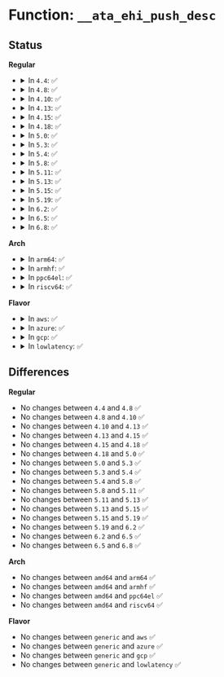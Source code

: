 # Function: <code>__ata_ehi_push_desc</code>

## Status
<b>Regular</b>
<ul>
<li>
<details>
<summary>In <code>4.4</code>: ✅</summary>

```c
void __ata_ehi_push_desc(struct ata_eh_info *ehi, const char *fmt, void (anon));
```

**Collision:** Unique Global

**Inline:** No

**Transformation:** False

**Instances:**

```
In drivers/ata/libata-eh.c (ffffffff815d53b0)
Location: drivers/ata/libata-eh.c:196
Inline: False
Direct callers:
  - drivers/ata/libata-eh.c:ata_ehi_push_desc
  - drivers/ata/libata-eh.c:ata_port_desc
```
**Symbols:**

```
ffffffff815d53b0-ffffffff815d543f: __ata_ehi_push_desc (STB_GLOBAL)
```
</details>
</li>
<li>
<details>
<summary>In <code>4.8</code>: ✅</summary>

```c
void __ata_ehi_push_desc(struct ata_eh_info *ehi, const char *fmt, void (anon));
```

**Collision:** Unique Global

**Inline:** No

**Transformation:** False

**Instances:**

```
In drivers/ata/libata-eh.c (ffffffff8162ee20)
Location: drivers/ata/libata-eh.c:196
Inline: False
Direct callers:
  - drivers/ata/libata-eh.c:ata_port_desc
  - drivers/ata/libata-eh.c:ata_ehi_push_desc
```
**Symbols:**

```
ffffffff8162ee20-ffffffff8162eeaf: __ata_ehi_push_desc (STB_GLOBAL)
```
</details>
</li>
<li>
<details>
<summary>In <code>4.10</code>: ✅</summary>

```c
void __ata_ehi_push_desc(struct ata_eh_info *ehi, const char *fmt, void (anon));
```

**Collision:** Unique Global

**Inline:** No

**Transformation:** False

**Instances:**

```
In drivers/ata/libata-eh.c (ffffffff8165ff70)
Location: drivers/ata/libata-eh.c:196
Inline: False
Direct callers:
  - drivers/ata/libata-eh.c:ata_port_desc
  - drivers/ata/libata-eh.c:ata_ehi_push_desc
```
**Symbols:**

```
ffffffff8165ff70-ffffffff8165ffff: __ata_ehi_push_desc (STB_GLOBAL)
```
</details>
</li>
<li>
<details>
<summary>In <code>4.13</code>: ✅</summary>

```c
void __ata_ehi_push_desc(struct ata_eh_info *ehi, const char *fmt, void (anon));
```

**Collision:** Unique Global

**Inline:** No

**Transformation:** False

**Instances:**

```
In drivers/ata/libata-eh.c (ffffffff81675110)
Location: drivers/ata/libata-eh.c:196
Inline: False
Direct callers:
  - drivers/ata/libata-eh.c:ata_port_desc
  - drivers/ata/libata-eh.c:ata_ehi_push_desc
```
**Symbols:**

```
ffffffff81675110-ffffffff8167519b: __ata_ehi_push_desc (STB_GLOBAL)
```
</details>
</li>
<li>
<details>
<summary>In <code>4.15</code>: ✅</summary>

```c
void __ata_ehi_push_desc(struct ata_eh_info *ehi, const char *fmt, void (anon));
```

**Collision:** Unique Global

**Inline:** No

**Transformation:** False

**Instances:**

```
In drivers/ata/libata-eh.c (ffffffff816de770)
Location: drivers/ata/libata-eh.c:196
Inline: False
Direct callers:
  - drivers/ata/libata-eh.c:ata_port_desc
  - drivers/ata/libata-eh.c:ata_ehi_push_desc
```
**Symbols:**

```
ffffffff816de770-ffffffff816de7fb: __ata_ehi_push_desc (STB_GLOBAL)
```
</details>
</li>
<li>
<details>
<summary>In <code>4.18</code>: ✅</summary>

```c
void __ata_ehi_push_desc(struct ata_eh_info *ehi, const char *fmt, void (anon));
```

**Collision:** Unique Global

**Inline:** No

**Transformation:** False

**Instances:**

```
In drivers/ata/libata-eh.c (ffffffff8171aff0)
Location: drivers/ata/libata-eh.c:196
Inline: False
Direct callers:
  - drivers/ata/libata-eh.c:ata_port_desc
  - drivers/ata/libata-eh.c:ata_ehi_push_desc
```
**Symbols:**

```
ffffffff8171aff0-ffffffff8171b07f: __ata_ehi_push_desc (STB_GLOBAL)
```
</details>
</li>
<li>
<details>
<summary>In <code>5.0</code>: ✅</summary>

```c
void __ata_ehi_push_desc(struct ata_eh_info *ehi, const char *fmt, void (anon));
```

**Collision:** Unique Global

**Inline:** No

**Transformation:** False

**Instances:**

```
In drivers/ata/libata-eh.c (ffffffff8173d8f0)
Location: drivers/ata/libata-eh.c:196
Inline: False
Direct callers:
  - drivers/ata/libata-eh.c:ata_port_desc
  - drivers/ata/libata-eh.c:ata_ehi_push_desc
```
**Symbols:**

```
ffffffff8173d8f0-ffffffff8173d97f: __ata_ehi_push_desc (STB_GLOBAL)
```
</details>
</li>
<li>
<details>
<summary>In <code>5.3</code>: ✅</summary>

```c
void __ata_ehi_push_desc(struct ata_eh_info *ehi, const char *fmt, void (anon));
```

**Collision:** Unique Global

**Inline:** No

**Transformation:** False

**Instances:**

```
In drivers/ata/libata-eh.c (ffffffff817793f0)
Location: drivers/ata/libata-eh.c:179
Inline: False
Direct callers:
  - drivers/ata/libata-eh.c:ata_port_desc
  - drivers/ata/libata-eh.c:ata_ehi_push_desc
```
**Symbols:**

```
ffffffff817793f0-ffffffff8177947f: __ata_ehi_push_desc (STB_GLOBAL)
```
</details>
</li>
<li>
<details>
<summary>In <code>5.4</code>: ✅</summary>

```c
void __ata_ehi_push_desc(struct ata_eh_info *ehi, const char *fmt, void (anon));
```

**Collision:** Unique Global

**Inline:** No

**Transformation:** False

**Instances:**

```
In drivers/ata/libata-eh.c (ffffffff8179d260)
Location: drivers/ata/libata-eh.c:179
Inline: False
Direct callers:
  - drivers/ata/libata-eh.c:ata_port_desc
  - drivers/ata/libata-eh.c:ata_ehi_push_desc
```
**Symbols:**

```
ffffffff8179d260-ffffffff8179d2ef: __ata_ehi_push_desc (STB_GLOBAL)
```
</details>
</li>
<li>
<details>
<summary>In <code>5.8</code>: ✅</summary>

```c
void __ata_ehi_push_desc(struct ata_eh_info *ehi, const char *fmt, void (anon));
```

**Collision:** Unique Global

**Inline:** No

**Transformation:** False

**Instances:**

```
In drivers/ata/libata-eh.c (ffffffff818612e0)
Location: drivers/ata/libata-eh.c:175
Inline: False
Direct callers:
  - drivers/ata/libata-eh.c:ata_port_desc
  - drivers/ata/libata-eh.c:ata_ehi_push_desc
```
**Symbols:**

```
ffffffff818612e0-ffffffff8186136e: __ata_ehi_push_desc (STB_GLOBAL)
```
</details>
</li>
<li>
<details>
<summary>In <code>5.11</code>: ✅</summary>

```c
void __ata_ehi_push_desc(struct ata_eh_info *ehi, const char *fmt, void (anon));
```

**Collision:** Unique Global

**Inline:** No

**Transformation:** False

**Instances:**

```
In drivers/ata/libata-eh.c (ffffffff81870100)
Location: drivers/ata/libata-eh.c:175
Inline: False
Direct callers:
  - drivers/ata/libata-eh.c:ata_port_desc
  - drivers/ata/libata-eh.c:ata_ehi_push_desc
```
**Symbols:**

```
ffffffff81870100-ffffffff8187018e: __ata_ehi_push_desc (STB_GLOBAL)
```
</details>
</li>
<li>
<details>
<summary>In <code>5.13</code>: ✅</summary>

```c
void __ata_ehi_push_desc(struct ata_eh_info *ehi, const char *fmt, void (anon));
```

**Collision:** Unique Global

**Inline:** No

**Transformation:** False

**Instances:**

```
In drivers/ata/libata-eh.c (ffffffff81852910)
Location: drivers/ata/libata-eh.c:175
Inline: False
Direct callers:
  - drivers/ata/libata-eh.c:ata_port_desc
  - drivers/ata/libata-eh.c:ata_ehi_push_desc
```
**Symbols:**

```
ffffffff81852910-ffffffff8185299e: __ata_ehi_push_desc (STB_GLOBAL)
```
</details>
</li>
<li>
<details>
<summary>In <code>5.15</code>: ✅</summary>

```c
void __ata_ehi_push_desc(struct ata_eh_info *ehi, const char *fmt, void (anon));
```

**Collision:** Unique Global

**Inline:** No

**Transformation:** False

**Instances:**

```
In drivers/ata/libata-eh.c (ffffffff818e0720)
Location: drivers/ata/libata-eh.c:183
Inline: False
Direct callers:
  - drivers/ata/libata-eh.c:ata_port_desc
  - drivers/ata/libata-eh.c:ata_ehi_push_desc
```
**Symbols:**

```
ffffffff818e0720-ffffffff818e07ae: __ata_ehi_push_desc (STB_GLOBAL)
```
</details>
</li>
<li>
<details>
<summary>In <code>5.19</code>: ✅</summary>

```c
void __ata_ehi_push_desc(struct ata_eh_info *ehi, const char *fmt, void (anon));
```

**Collision:** Unique Global

**Inline:** No

**Transformation:** False

**Instances:**

```
In drivers/ata/libata-eh.c (ffffffff81a31420)
Location: drivers/ata/libata-eh.c:183
Inline: False
Direct callers:
  - drivers/ata/libata-eh.c:ata_port_desc
  - drivers/ata/libata-eh.c:ata_ehi_push_desc
```
**Symbols:**

```
ffffffff81a31420-ffffffff81a314cd: __ata_ehi_push_desc (STB_GLOBAL)
```
</details>
</li>
<li>
<details>
<summary>In <code>6.2</code>: ✅</summary>

```c
void __ata_ehi_push_desc(struct ata_eh_info *ehi, const char *fmt, void (anon));
```

**Collision:** Unique Global

**Inline:** No

**Transformation:** False

**Instances:**

```
In drivers/ata/libata-eh.c (ffffffff81bb5840)
Location: drivers/ata/libata-eh.c:185
Inline: False
Direct callers:
  - drivers/ata/libata-eh.c:ata_port_desc
  - drivers/ata/libata-eh.c:ata_ehi_push_desc
```
**Symbols:**

```
ffffffff81bb5840-ffffffff81bb58ed: __ata_ehi_push_desc (STB_GLOBAL)
```
</details>
</li>
<li>
<details>
<summary>In <code>6.5</code>: ✅</summary>

```c
void __ata_ehi_push_desc(struct ata_eh_info *ehi, const char *fmt, void (anon));
```

**Collision:** Unique Global

**Inline:** No

**Transformation:** False

**Instances:**

```
In drivers/ata/libata-eh.c (ffffffff81c0cd90)
Location: drivers/ata/libata-eh.c:185
Inline: False
Direct callers:
  - drivers/ata/libata-eh.c:ata_port_desc
  - drivers/ata/libata-eh.c:ata_ehi_push_desc
```
**Symbols:**

```
ffffffff81c0cd90-ffffffff81c0ce3d: __ata_ehi_push_desc (STB_GLOBAL)
```
</details>
</li>
<li>
<details>
<summary>In <code>6.8</code>: ✅</summary>

```c
void __ata_ehi_push_desc(struct ata_eh_info *ehi, const char *fmt, void (anon));
```

**Collision:** Unique Global

**Inline:** No

**Transformation:** False

**Instances:**

```
In drivers/ata/libata-eh.c (ffffffff81c61de0)
Location: drivers/ata/libata-eh.c:187
Inline: False
Direct callers:
  - drivers/ata/libata-eh.c:ata_port_desc
  - drivers/ata/libata-eh.c:ata_ehi_push_desc
```
**Symbols:**

```
ffffffff81c61de0-ffffffff81c61e8d: __ata_ehi_push_desc (STB_GLOBAL)
```
</details>
</li>
</ul>
<b>Arch</b>
<ul>
<li>
<details>
<summary>In <code>arm64</code>: ✅</summary>

```c
void __ata_ehi_push_desc(struct ata_eh_info *ehi, const char *fmt, void (anon));
```

**Collision:** Unique Global

**Inline:** No

**Transformation:** False

**Instances:**

```
In drivers/ata/libata-eh.c (ffff8000109a8428)
Location: drivers/ata/libata-eh.c:179
Inline: False
Direct callers:
  - drivers/ata/libata-eh.c:ata_port_desc
  - drivers/ata/libata-eh.c:ata_ehi_push_desc
```
**Symbols:**

```
ffff8000109a8428-ffff8000109a84ec: __ata_ehi_push_desc (STB_GLOBAL)
```
</details>
</li>
<li>
<details>
<summary>In <code>armhf</code>: ✅</summary>

```c
void __ata_ehi_push_desc(struct ata_eh_info *ehi, const char *fmt, void (anon));
```

**Collision:** Unique Global

**Inline:** No

**Transformation:** False

**Instances:**

```
In drivers/ata/libata-eh.c (c0a78280)
Location: drivers/ata/libata-eh.c:179
Inline: False
Direct callers:
  - drivers/ata/libata-eh.c:ata_port_desc
  - drivers/ata/libata-eh.c:ata_ehi_push_desc
```
**Symbols:**

```
c0a78280-c0a78304: __ata_ehi_push_desc (STB_GLOBAL)
```
</details>
</li>
<li>
<details>
<summary>In <code>ppc64el</code>: ✅</summary>

```c
void __ata_ehi_push_desc(struct ata_eh_info *ehi, const char *fmt, void (anon));
```

**Collision:** Unique Global

**Inline:** No

**Transformation:** False

**Instances:**

```
In drivers/ata/libata-eh.c (c000000000a6ec60)
Location: drivers/ata/libata-eh.c:179
Inline: False
Direct callers:
  - drivers/ata/libata-eh.c:ata_port_desc
  - drivers/ata/libata-eh.c:ata_ehi_push_desc
```
**Symbols:**

```
c000000000a6ec60-c000000000a6ece0: __ata_ehi_push_desc (STB_GLOBAL)
```
</details>
</li>
<li>
<details>
<summary>In <code>riscv64</code>: ✅</summary>

```c
void __ata_ehi_push_desc(struct ata_eh_info *ehi, const char *fmt, void (anon));
```

**Collision:** Unique Global

**Inline:** No

**Transformation:** False

**Instances:**

```
In drivers/ata/libata-eh.c (ffffffe000606812)
Location: drivers/ata/libata-eh.c:179
Inline: False
Direct callers:
  - drivers/ata/libata-eh.c:ata_port_desc
  - drivers/ata/libata-eh.c:ata_ehi_push_desc
```
**Symbols:**

```
ffffffe000606812-ffffffe00060686c: __ata_ehi_push_desc (STB_GLOBAL)
```
</details>
</li>
</ul>
<b>Flavor</b>
<ul>
<li>
<details>
<summary>In <code>aws</code>: ✅</summary>

```c
void __ata_ehi_push_desc(struct ata_eh_info *ehi, const char *fmt, void (anon));
```

**Collision:** Unique Global

**Inline:** No

**Transformation:** False

**Instances:**

```
In drivers/ata/libata-eh.c (ffffffff81762350)
Location: drivers/ata/libata-eh.c:179
Inline: False
Direct callers:
  - drivers/ata/libata-eh.c:ata_port_desc
  - drivers/ata/libata-eh.c:ata_ehi_push_desc
```
**Symbols:**

```
ffffffff81762350-ffffffff817623df: __ata_ehi_push_desc (STB_GLOBAL)
```
</details>
</li>
<li>
<details>
<summary>In <code>azure</code>: ✅</summary>

```c
void __ata_ehi_push_desc(struct ata_eh_info *ehi, const char *fmt, void (anon));
```

**Collision:** Unique Global

**Inline:** No

**Transformation:** False

**Instances:**

```
In drivers/ata/libata-eh.c (ffffffff817421b0)
Location: drivers/ata/libata-eh.c:179
Inline: False
Direct callers:
  - drivers/ata/libata-eh.c:ata_port_desc
  - drivers/ata/libata-eh.c:ata_ehi_push_desc
```
**Symbols:**

```
ffffffff817421b0-ffffffff8174223f: __ata_ehi_push_desc (STB_GLOBAL)
```
</details>
</li>
<li>
<details>
<summary>In <code>gcp</code>: ✅</summary>

```c
void __ata_ehi_push_desc(struct ata_eh_info *ehi, const char *fmt, void (anon));
```

**Collision:** Unique Global

**Inline:** No

**Transformation:** False

**Instances:**

```
In drivers/ata/libata-eh.c (ffffffff817920e0)
Location: drivers/ata/libata-eh.c:179
Inline: False
Direct callers:
  - drivers/ata/libata-eh.c:ata_port_desc
  - drivers/ata/libata-eh.c:ata_ehi_push_desc
```
**Symbols:**

```
ffffffff817920e0-ffffffff8179216f: __ata_ehi_push_desc (STB_GLOBAL)
```
</details>
</li>
<li>
<details>
<summary>In <code>lowlatency</code>: ✅</summary>

```c
void __ata_ehi_push_desc(struct ata_eh_info *ehi, const char *fmt, void (anon));
```

**Collision:** Unique Global

**Inline:** No

**Transformation:** False

**Instances:**

```
In drivers/ata/libata-eh.c (ffffffff817abf20)
Location: drivers/ata/libata-eh.c:179
Inline: False
Direct callers:
  - drivers/ata/libata-eh.c:ata_port_desc
  - drivers/ata/libata-eh.c:ata_ehi_push_desc
```
**Symbols:**

```
ffffffff817abf20-ffffffff817abfaf: __ata_ehi_push_desc (STB_GLOBAL)
```
</details>
</li>
</ul>

## Differences
<b>Regular</b>
<ul>
<li>
No changes between <code>4.4</code> and <code>4.8</code> ✅
</li>
<li>
No changes between <code>4.8</code> and <code>4.10</code> ✅
</li>
<li>
No changes between <code>4.10</code> and <code>4.13</code> ✅
</li>
<li>
No changes between <code>4.13</code> and <code>4.15</code> ✅
</li>
<li>
No changes between <code>4.15</code> and <code>4.18</code> ✅
</li>
<li>
No changes between <code>4.18</code> and <code>5.0</code> ✅
</li>
<li>
No changes between <code>5.0</code> and <code>5.3</code> ✅
</li>
<li>
No changes between <code>5.3</code> and <code>5.4</code> ✅
</li>
<li>
No changes between <code>5.4</code> and <code>5.8</code> ✅
</li>
<li>
No changes between <code>5.8</code> and <code>5.11</code> ✅
</li>
<li>
No changes between <code>5.11</code> and <code>5.13</code> ✅
</li>
<li>
No changes between <code>5.13</code> and <code>5.15</code> ✅
</li>
<li>
No changes between <code>5.15</code> and <code>5.19</code> ✅
</li>
<li>
No changes between <code>5.19</code> and <code>6.2</code> ✅
</li>
<li>
No changes between <code>6.2</code> and <code>6.5</code> ✅
</li>
<li>
No changes between <code>6.5</code> and <code>6.8</code> ✅
</li>
</ul>
<b>Arch</b>
<ul>
<li>
No changes between <code>amd64</code> and <code>arm64</code> ✅
</li>
<li>
No changes between <code>amd64</code> and <code>armhf</code> ✅
</li>
<li>
No changes between <code>amd64</code> and <code>ppc64el</code> ✅
</li>
<li>
No changes between <code>amd64</code> and <code>riscv64</code> ✅
</li>
</ul>
<b>Flavor</b>
<ul>
<li>
No changes between <code>generic</code> and <code>aws</code> ✅
</li>
<li>
No changes between <code>generic</code> and <code>azure</code> ✅
</li>
<li>
No changes between <code>generic</code> and <code>gcp</code> ✅
</li>
<li>
No changes between <code>generic</code> and <code>lowlatency</code> ✅
</li>
</ul>
